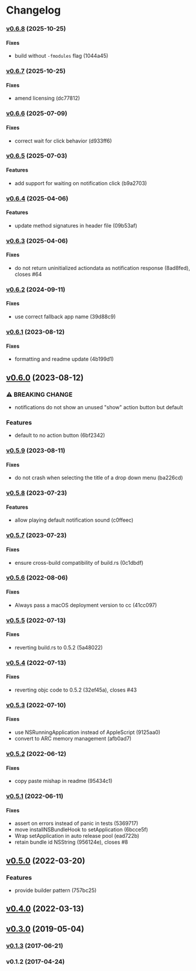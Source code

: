 # Changelog

### [v0.6.8](///compare/v0.6.7...v0.6.8) (2025-10-25)

#### Fixes

* build without `-fmodules` flag (1044a45)

### [v0.6.7](///compare/v0.6.6...v0.6.7) (2025-10-25)

#### Fixes

* amend licensing (dc77812)

### [v0.6.6](///compare/v0.6.5...v0.6.6) (2025-07-09)

#### Fixes

* correct wait for click behavior (d933ff6)

### [v0.6.5](///compare/v0.6.4...v0.6.5) (2025-07-03)

#### Features

* add support for waiting on notification click (b9a2703)

### [v0.6.4](///compare/v0.6.3...v0.6.4) (2025-04-06)

#### Features

* update method signatures in header file (09b53af)

### [v0.6.3](///compare/v0.6.2...v0.6.3) (2025-04-06)

#### Fixes

* do not return uninitialized actiondata as notification response (8ad8fed),
closes #64

### [v0.6.2](///compare/v0.6.1...v0.6.2) (2024-09-11)

#### Fixes

* use correct fallback app name (39d88c9)

### [v0.6.1](///compare/v0.6.0...v0.6.1) (2023-08-12)

#### Fixes

* formatting and readme update (4b199d1)

## [v0.6.0](///compare/v0.5.9...v0.6.0) (2023-08-12)

### ⚠ BREAKING CHANGE

* notifications do not show an unused "show" action button but default


### Features

* default to no action button (6bf2342)

### [v0.5.9](///compare/v0.5.8...v0.5.9) (2023-08-11)

#### Fixes

* do not crash when selecting the title of a drop down menu (ba226cd)

### [v0.5.8](///compare/v0.5.7...v0.5.8) (2023-07-23)

#### Features

* allow playing default notification sound (c0ffeec)

### [v0.5.7](///compare/v0.5.6...v0.5.7) (2023-07-23)

#### Fixes

* ensure cross-build compatibility of build.rs (0c1dbdf)

### [v0.5.6](///compare/v0.5.5...v0.5.6) (2022-08-06)

#### Fixes

* Always pass a macOS deployment version to cc (41cc097)

### [v0.5.5](///compare/v0.5.4...v0.5.5) (2022-07-13)

#### Fixes

* reverting build.rs to 0.5.2 (5a48022)

### [v0.5.4](///compare/v0.5.3...v0.5.4) (2022-07-13)

#### Fixes

* reverting objc code to 0.5.2 (32ef45a), closes #43

### [v0.5.3](///compare/v0.5.2...v0.5.3) (2022-07-10)

#### Fixes

* use NSRunningApplication instead of AppleScript (9125aa0)
* convert to ARC memory management (afb0ad7)

### [v0.5.2](///compare/v0.5.1...v0.5.2) (2022-06-12)

#### Fixes

* copy paste mishap in readme (95434c1)

### [v0.5.1](///compare/v0.5.0...v0.5.1) (2022-06-11)

#### Fixes

* assert on errors instead of panic in tests (5369717)
* move installNSBundleHook to setApplication (6bcce5f)
* Wrap setApplication in auto release pool (ead722b)
* retain bundle id NSString (956124e), closes #8

## [v0.5.0](///compare/v0.4.0...v0.5.0) (2022-03-20)

### Features

* provide builder pattern (757bc25)

## [v0.4.0](///compare/v0.3.0...v0.4.0) (2022-03-13)

## [v0.3.0](///compare/v0.1.3...v0.3.0) (2019-05-04)

### [v0.1.3](///compare/v0.1.2...v0.1.3) (2017-06-21)

### v0.1.2 (2017-04-24)
